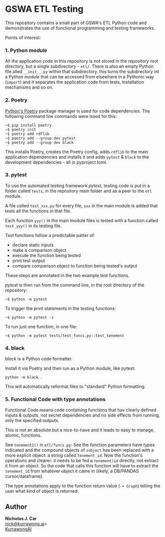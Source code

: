 # GSWA ETL Testing

This repository contains a small part of GSWA's ETL Python code and demonstrates the use of functional programming and testing frameworks.

Points of interest:

### 1.  Python _module_

All the application code in this repository is not stored in the repository root directory, but a single subdirectory - `etl/`. There is also an empty Python file alled `__init__.py` within that subdirectory. this turns the subdirectory int a Python _module_ that can be accessed from elsewhere in a Pythonic way (`import`) and it separates the application code from tests, installation mechanisms and so on.

### 2. Poetry

[Python's Poetry](https://python-poetry.org/) package manager is used for code dependencies. The following command line commands were issed for this:

```
~$ pip install poetry
~$ poetry init
~$ poetry add rdflib
~$ poetry add --group dev pytest
~$ poetry add --group dev black
```

This installs Poetry, creates the Poetry config, adds `rdflib` to the main application dependencies and installs it and adds `pytest` & `black` to the development dependencies - all in pyproject.toml. 

### 3. pytest

To use the automated testing framework _pytest_, testing code is put in a folder called `tests`, in the repository main folder and as a peer to the `etl` module.

A file called `test_xxx.py` for every file, `xxx` in the main module is added that tests all the functions in that file.

Each function `yyy()` in the main module files is tested with a function called `test_yyy()` in its testing file.

Test functions follow a predictable patter of:

* declare static inputs
* make a comparison object
* execute the function being tested
* print test output
* compare comparison object to function being tested's output

These steps are annotated in the two example test functions.

_pytest_ is then run from the command line, in the root directory of the repository:

```
~$ python -m pytest
```

To trigger the print statements in the testing functions:

```
~$ python -m pytest -s
```

To run just one function, in one file:

```
~$ python -m pytest tests/test_funcs.py::test_tenement
```

### 4. black

_black_ is a Python code formatter.

Install it via Poetry and then run as a Python module, like pytest:

```
python -m black .
```

This will automatically reformat files to "standard" Python formatting.


### 5. Functional Code with type annotations

Functional Code means code containing functions that hav clearly defined inputs & outputs, not secret dependencies and no side effects from running, only the specified outputs.

This is not an absolute but a nice-to-have and it leads to easy to manage, atomic, functions.

See `tenement2()` in `etl/funcs.py`: See the function parameters have types indicated and the compound objects of `subject` has been replaced with a more explicit object: a string called `tenement_id`. Now the function's operations and clearer: it needs to be fed a `tenement)id` directly, not extract it from an object. So the code that calls this function will have to extract the `tenement_id` from whatever object it came in (likely, a DB/PANDAS cursor/dataframe).

The type annotations apply to the function return value (`-> Graph`) telling the user what kind of object is returned.



## Author

**Nicholas J. Car**  
<nick@kurrawong.ai>>  
[KurrawongAI](https://kurrawong.ai)  

###